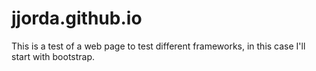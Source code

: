 jjorda.github.io
================

This is a test of a web page to test different frameworks, in this case I'll start with bootstrap.
